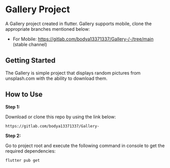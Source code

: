 # Gallery Project

A Gallery project created in flutter. Gallery supports mobile, clone the appropriate branches mentioned below:

* For Mobile: https://gitlab.com/bodya13371337/Gallery-/-/tree/main (stable channel)

## Getting Started

The Gallery is simple project that displays random pictures from unsplash.com with the ability to download them.

## How to Use 

**Step 1:**

Download or clone this repo by using the link below:

```
https://gitlab.com/bodya13371337/Gallery-
```

**Step 2:**

Go to project root and execute the following command in console to get the required dependencies: 

```
flutter pub get 
```
